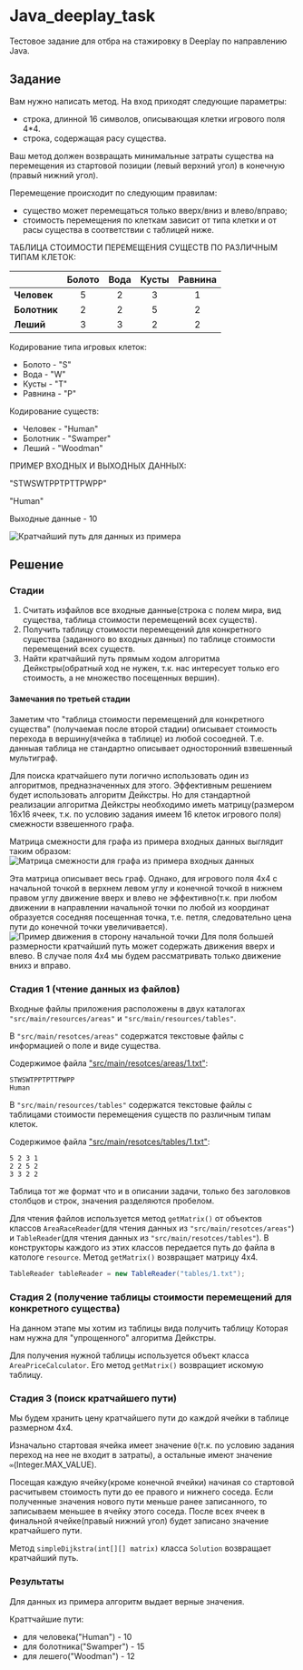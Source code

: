 # Java_deeplay_task

Тестовое задание для отбра на стажировку в Deeplay по направлению Java.

## Задание

Вам нужно написать метод.
На вход приходят следующие параметры:
- строка, длинной 16 символов, описывающая клетки игрового поля 4*4.
- строка, содержащая расу существа.

Ваш метод должен возвращать минимальные затраты
существа на перемещения из стартовой позиции (левый верхний угол)
в конечную (правый нижний угол).

Перемещение происходит по следующим правилам:
- существо может перемещаться только вверх/вниз и влево/вправо;
- стоимость перемещения по клеткам зависит от типа клетки
и от расы существа в соответствии с таблицей ниже.

ТАБЛИЦА СТОИМОСТИ ПЕРЕМЕЩЕНИЯ СУЩЕСТВ ПО РАЗЛИЧНЫМ ТИПАМ КЛЕТОК:

|               |  Болото  |  Вода  |  Кусты  |  Равнина  |
|:--------------|:--------:|:------:|:-------:|:---------:|
| **Человек**   |    5     |   2    |    3    |     1     |
| **Болотник**  |    2     |   2    |    5    |     2     |
| **Леший**     |    3     |   3    |    2    |     2     |

Кодирование типа игровых клеток:

- Болото - "S"
- Вода - "W"
- Кусты - "T"
- Равнина - "P"

Кодирование существ:

- Человек - "Human"
- Болотник - "Swamper"
- Леший - "Woodman"

ПРИМЕР ВХОДНЫХ И ВЫХОДНЫХ ДАННЫХ:

"STWSWTPPTPTTPWPP"

"Human"

Выходные данные - 10

![Кратчайший путь для данных из примера](pics/2022-06-09_17-40.png)


## Решение

### Стадии

1. Считать изфайлов все входные данные(строка с полем мира,
вид существа, таблица стоимости перемещений всех существ).
2. Получить таблицу стоимости перемещений для конкретного существа
(заданного во входных данных) по таблице стоимости перемещений всех существ.
3. Найти кратчайший путь прямым ходом алгоритма Дейкстры(обратный ход не нужен, т.к.
нас интересует только его стоимость, а не множество посещенных вершин).

#### Замечания по третьей стадии

Заметим что "таблица стоимости перемещений для конкретного существа"
(получаемая после второй стадии) описывает стоимость перехода в вершину(ячейка в таблице)
из любой сосоедней. Т.е. данныая таблица не стандартно описывает 
односторонний взвешенный мультиграф.

Для поиска кратчайшего пути логично использовать один из алгоритмов, предназначенных для этого.
Эффективным решением будет использовать алгоритм Дейкстры. Но для стандартной реализации алгоритма
Дейкстры необходимо иметь матрицу(размером 16x16 ячеек, т.к. по условию задания имеем 16 клеток игрового поля) смежности взвешенного графа. 

Матрица смежности для графа из примера входных данных выглядит таким образом:
![Матрица смежности для графа из примера входных данных](pics/2022-06-10_11-05.png)

Эта матрица описывает весь граф. Однако, для игрового поля 4x4 с начальной точкой в верхнем левом углу
и конечной точкой в нижнем правом углу движение вверх и влево не эффективно(т.к. при любом движении
в направлении начальной точки по любой из координат образуется соседняя посещенная точка, т.е.
петля, следовательно цена пути до конечной точки увеличивается). 
![Пример движения в сторону начальной точки](pics/2022-06-10_12-42.png)
Для поля большей размерности кратчайший путь может содержать движения вверх и влево. В случае
поля 4x4 мы будем рассматривать только движение внихз и вправо.

### Стадия 1 (чтение данных из  файлов)

Входные файлы приложения расположены в двух каталогах `"src/main/resources/areas"` и `"src/main/resources/tables"`.


В `"src/main/resotces/areas"` содержатся текстовые файлы c информацией о поле и виде существа.

Содержимое файла ["src/main/resotces/areas/1.txt"](src/main/resources/areas/1.txt):
```text
STWSWTPPTPTTPWPP
Human
```

В `"src/main/resources/tables"` содержатся текстовые файлы с таблицами стоимости перемещения
существ по различным типам клеток.

Содержимое файла ["src/main/resotces/tables/1.txt"](src/main/resources/tables/1.txt):
```text
5 2 3 1
2 2 5 2
3 3 2 2
```
Таблица тот же формат что и в описании задачи, только без заголовков столбцов и строк, значения разделяются пробелом.

Для чтения файлов используется метод `getMatrix()` от объектов классов `AreaRaceReader`(для чтения 
данных из `"src/main/resotces/areas"`) и `TableReader`(для чтения
данных из `"src/main/resotces/tables"`). В конструкторы каждого из этих классов передается путь
до файла в катологе `resource`. Метод `getMatrix()` возвращает матрицу 4x4. 

```java
TableReader tableReader = new TableReader("tables/1.txt");
```

### Стадия 2 (получение таблицы стоимости перемещений для конкретного существа)

На данном этапе мы хотим из таблицы вида получить таблицу
Которая нам нужна для "упрощенного" алгоритма Дейкстры.

Для получения нужной таблицы используется объект класса `AreaPriceCalculator`. 
Его метод `getMatrix()` возвращиет искомую таблицу.

### Стадия 3 (поиск кратчайшего пути)

Мы будем хранить цену кратчайшего пути до каждой ячейки в таблице размерном 4x4.

Изначально стартовая ячейка имеет значение `0`(т.к. по условию задания переход на нее не входит в затраты),
а остальные имеют значение `∞`(Integer.MAX_VALUE).

Посещая каждую ячейку(кроме конечной ячейки) начиная со стартовой расчитывем стоимость пути до ее правого и нижнего соседа.
Если полученные значения нового пути меньше ранее записанного, то записываем меньшее в ячейку этого соседа.
После всех ячеек в финальной ячейке(правый нижний угол) будет записано значение кратчайшего пути.


Метод `simpleDijkstra(int[][] matrix)` класса `Solution` возвращает кратчайший путь.

### Результаты

Для данных из примера алгоритм выдает верные значения.

Краттчайшие пути:

- для человека("Human") - 10
- для болотника("Swamper") - 15
- для лешего("Woodman") - 12



